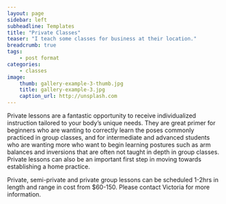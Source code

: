```yaml
---
layout: page
sidebar: left
subheadline: Templates
title: "Private Classes"
teaser: "I teach some classes for business at their location."
breadcrumb: true
tags:
    - post format
categories:
    - classes
image:
    thumb: gallery-example-3-thumb.jpg
    title: gallery-example-3.jpg
    caption_url: http://unsplash.com
---
```

Private lessons are a fantastic opportunity to receive individualized instruction tailored to your body’s unique needs. They are great primer for beginners who are wanting to correctly learn the poses commonly practiced in group classes, and for intermediate and advanced students who are wanting more who want to begin learning postures such as arm balances and inversions that are often not taught in depth in group classes. Private lessons can also be an important first step in moving towards establishing a home practice. 

Private, semi-private and private group lessons can be scheduled 1-2hrs in length and range in cost from $60-150. Please contact Victoria for more information. 

